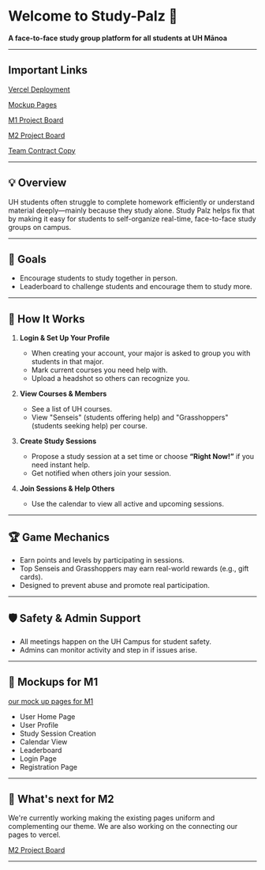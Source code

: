 # Welcome to Study-Palz 👋

**A face-to-face study group platform for all students at UH Mānoa**

---

## Important Links

[Vercel Deployment](https://study-palz.vercel.app/)

[Mockup Pages](mockup.md)

[M1 Project Board](https://github.com/orgs/study-palz/projects/3)

[M2 Project Board](https://github.com/orgs/study-palz/projects/7)

[Team Contract Copy](team-contract.md)

---

## 💡 Overview

UH students often struggle to complete homework efficiently or understand material deeply—mainly because they study alone. Study Palz helps fix that by making it easy for students to self-organize real-time, face-to-face study groups on campus.

---

## 🎯 Goals

- Encourage students to study together in person.
- Leaderboard to challenge students and encourage them to study more.

---

## 🔧 How It Works

1. **Login & Set Up Your Profile**  
   - When creating your account, your major is asked to group you with students in that major.
   - Mark current courses you need help with.
   - Upload a headshot so others can recognize you.

2. **View Courses & Members**  
   - See a list of UH courses.
   - View "Senseis" (students offering help) and "Grasshoppers" (students seeking help) per course.

3. **Create Study Sessions**  
   - Propose a study session at a set time or choose **“Right Now!”** if you need instant help.
   - Get notified when others join your session.

4. **Join Sessions & Help Others**  
   - Use the calendar to view all active and upcoming sessions.

---

## 🏆 Game Mechanics

- Earn points and levels by participating in sessions.
- Top Senseis and Grasshoppers may earn real-world rewards (e.g., gift cards).
- Designed to prevent abuse and promote real participation.

---

## 🛡️ Safety & Admin Support

- All meetings happen on the UH Campus for student safety.
- Admins can monitor activity and step in if issues arise.

---

## 📸 Mockups for M1


[our mock up pages for M1](mockup.md)


- User Home Page
- User Profile
- Study Session Creation
- Calendar View
- Leaderboard
- Login Page
- Registration Page

---

## 🚀 What's next for M2

We're currently working making the existing pages uniform and complementing our theme. 
We are also working on the connecting our pages to vercel. 

[M2 Project Board](https://github.com/orgs/study-palz/projects/7)


---


